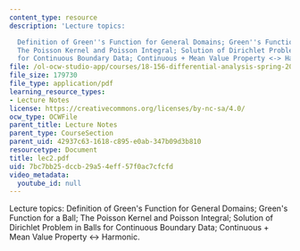 ```yaml
---
content_type: resource
description: 'Lecture topics:

  Definition of Green''s Function for General Domains; Green''s Function for a Ball;
  The Poisson Kernel and Poisson Integral; Solution of Dirichlet Problem in Balls
  for Continuous Boundary Data; Continuous + Mean Value Property <-> Harmonic.'
file: /ol-ocw-studio-app/courses/18-156-differential-analysis-spring-2004/7bc7bb25dccb29a54eff57f0ac7cfcfd_lec2.pdf
file_size: 179730
file_type: application/pdf
learning_resource_types:
- Lecture Notes
license: https://creativecommons.org/licenses/by-nc-sa/4.0/
ocw_type: OCWFile
parent_title: Lecture Notes
parent_type: CourseSection
parent_uid: 42937c63-1618-c895-e0ab-347b09d3b810
resourcetype: Document
title: lec2.pdf
uid: 7bc7bb25-dccb-29a5-4eff-57f0ac7cfcfd
video_metadata:
  youtube_id: null
---
```

Lecture topics:
Definition of Green's Function for General Domains; Green's Function for a Ball; The Poisson Kernel and Poisson Integral; Solution of Dirichlet Problem in Balls for Continuous Boundary Data; Continuous + Mean Value Property <-> Harmonic.